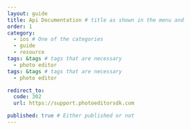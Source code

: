 ```yaml
---
layout: guide
title: Api Documentation # title as shown in the menu and 
order: 1
category: 
  - ios # One of the categories
  - guide
  - resource
tags: &tags # tags that are necessary
  - photo editor 
tags: &tags # tags that are necessary
  - photo editor 

redirect_to: 
  code: 302 
  url: https://support.photoeditorsdk.com

published: true # Either published or not 
---
```



